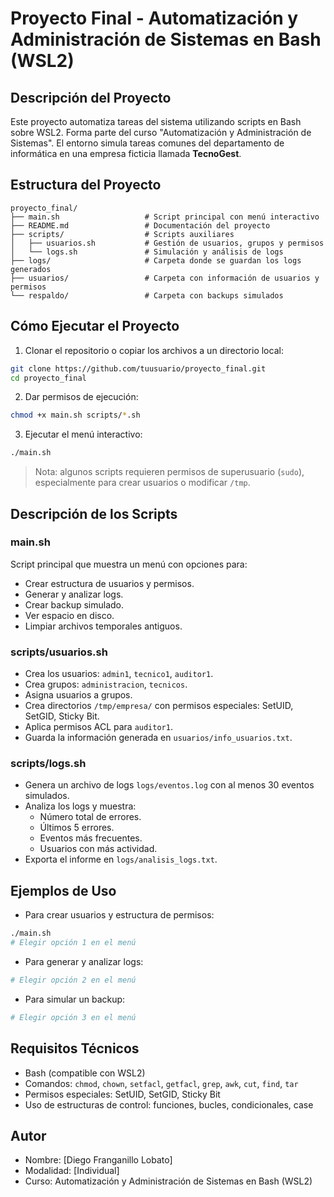 # Proyecto Final - Automatización y Administración de Sistemas en Bash (WSL2)

## Descripción del Proyecto

Este proyecto automatiza tareas del sistema utilizando scripts en Bash sobre WSL2. Forma parte del curso "Automatización y Administración de Sistemas". El entorno simula tareas comunes del departamento de informática en una empresa ficticia llamada **TecnoGest**.

## Estructura del Proyecto

```
proyecto_final/
├── main.sh                   # Script principal con menú interactivo
├── README.md                 # Documentación del proyecto
├── scripts/                  # Scripts auxiliares
│   ├── usuarios.sh           # Gestión de usuarios, grupos y permisos
│   └── logs.sh               # Simulación y análisis de logs
├── logs/                     # Carpeta donde se guardan los logs generados
├── usuarios/                 # Carpeta con información de usuarios y permisos
└── respaldo/                 # Carpeta con backups simulados
```

## Cómo Ejecutar el Proyecto

1. Clonar el repositorio o copiar los archivos a un directorio local:

```bash
git clone https://github.com/tuusuario/proyecto_final.git
cd proyecto_final
```

2. Dar permisos de ejecución:

```bash
chmod +x main.sh scripts/*.sh
```

3. Ejecutar el menú interactivo:

```bash
./main.sh
```

> Nota: algunos scripts requieren permisos de superusuario (`sudo`), especialmente para crear usuarios o modificar `/tmp`.

## Descripción de los Scripts

### main.sh

Script principal que muestra un menú con opciones para:

- Crear estructura de usuarios y permisos.
- Generar y analizar logs.
- Crear backup simulado.
- Ver espacio en disco.
- Limpiar archivos temporales antiguos.

### scripts/usuarios.sh

- Crea los usuarios: `admin1`, `tecnico1`, `auditor1`.
- Crea grupos: `administracion`, `tecnicos`.
- Asigna usuarios a grupos.
- Crea directorios `/tmp/empresa/` con permisos especiales: SetUID, SetGID, Sticky Bit.
- Aplica permisos ACL para `auditor1`.
- Guarda la información generada en `usuarios/info_usuarios.txt`.

### scripts/logs.sh

- Genera un archivo de logs `logs/eventos.log` con al menos 30 eventos simulados.
- Analiza los logs y muestra:
  - Número total de errores.
  - Últimos 5 errores.
  - Eventos más frecuentes.
  - Usuarios con más actividad.
- Exporta el informe en `logs/analisis_logs.txt`.

## Ejemplos de Uso

- Para crear usuarios y estructura de permisos:

```bash
./main.sh
# Elegir opción 1 en el menú
```

- Para generar y analizar logs:

```bash
# Elegir opción 2 en el menú
```

- Para simular un backup:

```bash
# Elegir opción 3 en el menú
```

## Requisitos Técnicos

- Bash (compatible con WSL2)
- Comandos: `chmod`, `chown`, `setfacl`, `getfacl`, `grep`, `awk`, `cut`, `find`, `tar`
- Permisos especiales: SetUID, SetGID, Sticky Bit
- Uso de estructuras de control: funciones, bucles, condicionales, case

## Autor

- Nombre: [Diego Franganillo Lobato]
- Modalidad: [Individual]
- Curso: Automatización y Administración de Sistemas en Bash (WSL2)
